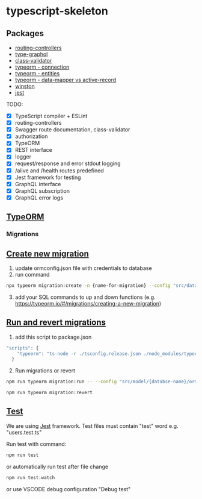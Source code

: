 # typescript-skeleton

## Packages
- [routing-controllers](https://github.com/typestack/routing-controllers)
- [type-graphql](https://typegraphql.com/)
- [class-validator](https://github.com/typestack/class-validator#validation-decorators)
- [typeorm - connection](https://typeorm.io/#/connection)
- [typeorm - entities](https://typeorm.io/#/entities)
- [typeorm - data-mapper vs active-record](https://typeorm.io/#/active-record-data-mapper)
- [winston](https://www.npmjs.com/package/winston)
- [jest](https://jestjs.io/)

TODO:

- [x] TypeScript compiler + ESLint
- [x] routing-controllers
- [x] Swagger route documentation, class-validator
- [x] authorization
- [x] TypeORM
- [x] REST interface
- [x] logger
- [x] request/response and error stdout logging
- [x] /alive and /health routes predefined
- [x] Jest framework for testing
- [x] GraphQL interface
- [x] GraphQL subscription
- [x] GraphQL error logs

## [TypeORM](https://typeorm.io/#/connection)

### Migrations

## [Create new migration](https://typeorm.io/#/migrations/creating-a-new-migration)

1. update ormconfig.json file with credentials to database
2. run command
```sh
npx typeorm migration:create -n {name-for-migration} --config "src/datasources/{database-name}/ormconfig.js"
```
3. add your SQL commands to up and down functions (e.g. https://typeorm.io/#/migrations/creating-a-new-migration)

## [Run and revert migrations](https://typeorm.io/#/migrations/running-and-reverting-migrations)
1. add this script to package.json
```javascript
"scripts": {
    "typeorm": "ts-node -r ./tsconfig.release.json ./node_modules/typeorm/cli.js"  
  }
```
2. Run migrations or revert
```sh
npm run typeorm migration:run -- --config "src/model/{databse-name}/ormconfig.js"
```



```sh
npm run typeorm migration:revert
```

## [Test](https://jestjs.io/)
We are using [Jest](https://jestjs.io/) framework. Test files must contain "test" word e.g. "users.test.ts"

Run test with command:
```sh
npm run test
```

or automatically run test after file change
```sh
npm run test:watch
```

or use VSCODE debug configuration "Debug test"

